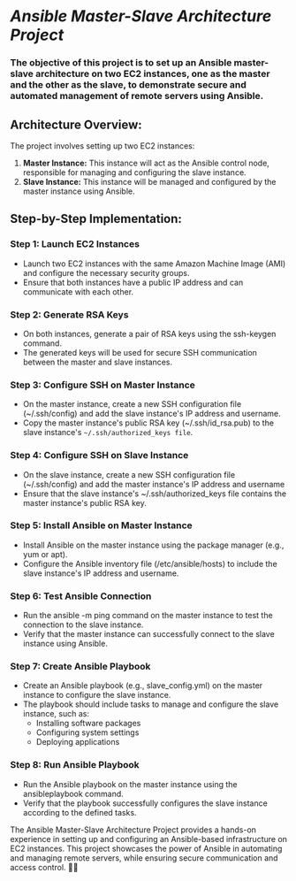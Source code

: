 # *Ansible Master-Slave Architecture Project*
### The objective of this project is to set up an Ansible master-slave architecture on two EC2 instances, one as the master and the other as the slave, to demonstrate secure and automated management of remote servers using Ansible.

## Architecture Overview:
The project involves setting up two EC2 instances:
1. **Master Instance:** This instance will act as the Ansible control node, responsible for managing and configuring the slave instance.
2. **Slave Instance:** This instance will be managed and configured by the master instance using Ansible.

## Step-by-Step Implementation:
### Step 1: Launch EC2 Instances
- Launch two EC2 instances with the same Amazon Machine Image (AMI) and configure the necessary security groups.
- Ensure that both instances have a public IP address and can communicate with each other.
### Step 2: Generate RSA Keys
- On both instances, generate a pair of RSA keys using the ssh-keygen command.
- The generated keys will be used for secure SSH communication between the master and slave instances.
### Step 3: Configure SSH on Master Instance
- On the master instance, create a new SSH configuration file (~/.ssh/config) and add the slave instance's IP address and username.
- Copy the master instance's public RSA key (~/.ssh/id_rsa.pub) to the slave instance's `~/.ssh/authorized_keys file`.
### Step 4: Configure SSH on Slave Instance
- On the slave instance, create a new SSH configuration file (~/.ssh/config) and add the master instance's IP address and username
- Ensure that the slave instance's ~/.ssh/authorized_keys file contains the master instance's public RSA key.
### Step 5: Install Ansible on Master Instance
- Install Ansible on the master instance using the package manager (e.g., yum or apt).
- Configure the Ansible inventory file (/etc/ansible/hosts) to include the slave instance's IP address and username.
### Step 6: Test Ansible Connection
- Run the ansible -m ping command on the master instance to test the connection to the slave instance.
- Verify that the master instance can successfully connect to the slave instance using Ansible.
### Step 7: Create Ansible Playbook
- Create an Ansible playbook (e.g., slave_config.yml) on the master instance to configure the slave instance.
- The playbook should include tasks to manage and configure the slave instance, such as:
  - Installing software packages
  - Configuring system settings
  - Deploying applications
### Step 8: Run Ansible Playbook
- Run the Ansible playbook on the master instance using the ansibleplaybook command.
- Verify that the playbook successfully configures the slave instance according to the defined tasks.



The Ansible Master-Slave Architecture Project provides a hands-on experience in setting up and configuring an Ansible-based infrastructure on EC2 instances. This project showcases the power of Ansible in automating and managing remote servers, while ensuring secure communication and access control. 🎉🎉
